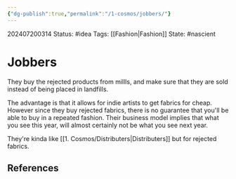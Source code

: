 ```yaml
---
{"dg-publish":true,"permalink":"/1-cosmos/jobbers/"}
---
```


202407200314
Status: #idea
Tags: [[Fashion\|Fashion]]
State: #nascient
# Jobbers
They buy the rejected products from millls, and make sure that they are sold instead of being placed in landfills.

The advantage is that it allows for indie artists to get fabrics for cheap. However since they buy rejected fabrics, there is no guarantee that you'll be able to buy in a repeated fashion. Their business model implies that what you see this year, will almost certainly not be what you see next year.

They're kinda like [[1. Cosmos/Distributers\|Distributers]] but for rejected fabrics.


## References
